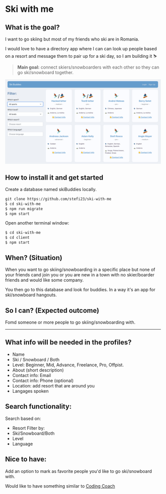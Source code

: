 # Ski with me

## What is the goal?

I want to go skiing but most of my friends who ski are in Romania.

I would love to have a directory app where I can can look up people based on a resort and message them to pair up for a ski day, so I am building it ⛷

> **Main goal:** connect skiers/snowboarders with each other so they can go ski/snowboard together.

![screenshot from the app](./skiBuddies.png)

## How to install it and get started

Create a database named skiBuddies locally.

```
git clone https://github.com/stefi23/ski-with-me
$ cd ski-with-me
$ npm run migrate
$ npm start
```

Open another terminal window:

```
$ cd ski-with-me
$ cd client
$ npm start
```

## When? (Situation)

When you want to go skiing/snowboarding in a specific place but none of your friends cand join you or you are new in a town with no skier/boarder friends and would like some company.

You then go to this database and look for buddies. In a way it's an app for ski/snowboard hangouts.

## So I can? (Expected outcome)

Fomd someone or more people to go skiing/snowboarding with.

---

## What info will be needed in the profiles?

- Name
- Ski / Snowboard / Both
- Level: Beginner, Mid, Advance, Freelance, Pro, Offpist.
- About (short description)
- Contact info: Email
- Contact info: Phone (optional)
- Location: add resort that are around you
- Langages spoken

## Search functionality:

Search based on:

- Resort
  Filter by:
- Ski/Snowboard/Both
- Level
- Language

## Nice to have:

Add an option to mark as favorite people you'd like to go ski/snowboard with.

Would like to have something similar to [Coding Coach](https://mentors.codingcoach.io/)
